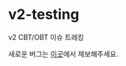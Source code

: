 # v2-testing

v2 CBT/OBT 이슈 트레킹

새로운 버그는 [이곳](https://github.com/koreanbots/koreanbots/issues)에서 제보해주세요.
